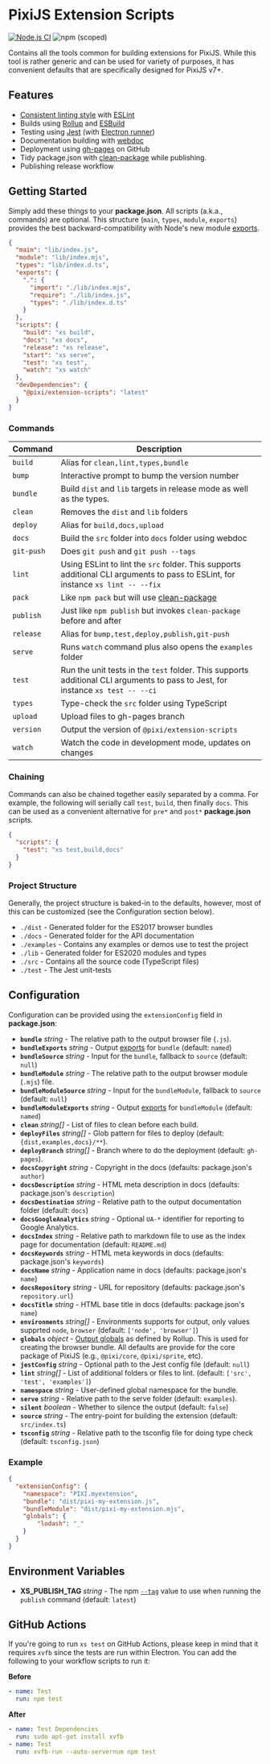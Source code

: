 # PixiJS Extension Scripts

[![Node.js CI](https://github.com/pixijs/extension-scripts/actions/workflows/build.yml/badge.svg)](https://github.com/pixijs/extension-scripts/actions/workflows/build.yml) ![npm (scoped)](https://img.shields.io/npm/v/@pixi/extension-scripts)

Contains all the tools common for building extensions for PixiJS. While this tool is rather generic and can be used for variety of purposes, it has convenient defaults that are specifically designed for PixiJS v7+.

## Features

* [Consistent linting style](https://github.com/pixijs/eslint-config/) with [ESLint](https://eslint.org/)
* Builds using [Rollup](https://rollupjs.org/guide/en/) and [ESBuild](https://esbuild.github.io/)
* Testing using [Jest](https://jestjs.io/docs/getting-started) (with [Electron runner](https://github.com/kayahr/jest-electron-runner))
* Documentation building with [webdoc](https://github.com/webdoc-labs/webdoc)
* Deployment using [gh-pages](https://github.com/tschaub/gh-pages) on GitHub
* Tidy package.json with [clean-package](https://www.npmjs.com/package/clean-package) while publishing.
* Publishing release workflow

## Getting Started

Simply add these things to your **package.json**. All scripts (a.k.a., commands) are optional. This structure (`main`, `types`, `module`, `exports`) provides the best backward-compatibility with Node's new module [exports](https://nodejs.org/api/packages.html#exports).

```json
{
  "main": "lib/index.js",
  "module": "lib/index.mjs",
  "types": "lib/index.d.ts",
  "exports": {
    ".": {
      "import": "./lib/index.mjs",
      "require": "./lib/index.js",
      "types": "./lib/index.d.ts"
    }
  },
  "scripts": {
    "build": "xs build",
    "docs": "xs docs",
    "release": "xs release",
    "start": "xs serve",
    "test": "xs test",
    "watch": "xs watch"
  },
  "devDependencies": {
    "@pixi/extension-scripts": "latest"
  }
}
```

### Commands

| Command | Description |
|---|---|
| `build` | Alias for `clean,lint,types,bundle` |
| `bump` | Interactive prompt to bump the version number |
| `bundle` | Build `dist` and `lib` targets in release mode as well as the types. |
| `clean` | Removes the `dist` and `lib` folders |
| `deploy` | Alias for `build,docs,upload` |
| `docs` | Build the `src` folder into `docs` folder using webdoc |
| `git-push` | Does `git push` and `git push --tags` |
| `lint` | Using ESLint to lint the `src` folder. This supports additional CLI arguments to pass to ESLint, for instance `xs lint -- --fix` |
| `pack` | Like `npm pack` but will use [clean-package](https://www.npmjs.com/package/clean-package) |
| `publish` | Just like `npm publish` but invokes `clean-package` before and after |
| `release` | Alias for `bump,test,deploy,publish,git-push` |
| `serve` | Runs `watch` command plus also opens the `examples` folder |
| `test` | Run the unit tests in the `test` folder. This supports additional CLI arguments to pass to Jest, for instance `xs test -- --ci` |
| `types` | Type-check the `src` folder using TypeScript |
| `upload` | Upload files to gh-pages branch |
| `version` | Output the version of `@pixi/extension-scripts` |
| `watch` | Watch the code in development mode, updates on changes |

### Chaining

Commands can also be chained together easily separated by a comma. For example, the following will serially call `test`, `build`, then finally `docs`. This can be used as a convenient alternative for `pre*` and `post*` **package.json** scripts.

```json
{
  "scripts": {
    "test": "xs test,build,docs"
  }
}
```

### Project Structure

Generally, the project structure is baked-in to the defaults, however, most of this can be customized (see the Configuration section below).

* `./dist` - Generated folder for the ES2017 browser bundles
* `./docs` - Generated folder for the API documentation
* `./examples` - Contains any examples or demos use to test the project
* `./lib` - Generated folder for ES2020 modules and types
* `./src` - Contains all the source code (TypeScript files)
* `./test` - The Jest unit-tests

## Configuration

Configuration can be provided using the `extensionConfig` field in **package.json**:

* **`bundle`** _string_ - The relative path to the output browser file (`.js`).
* **`bundleExports`** _string_ - Output [exports](https://rollupjs.org/guide/en/#outputexports) for `bundle` (default: `named`)
* **`bundleSource`** _string_ - Input for the `bundle`, fallback to `source` (default: `null`)
* **`bundleModule`** _string_ - The relative path to the output browser module (`.mjs`) file.
* **`bundleModuleSource`** _string_ - Input for the `bundleModule`, fallback to `source` (default: `null`)
* **`bundleModuleExports`** _string_ - Output [exports](https://rollupjs.org/guide/en/#outputexports) for `bundleModule` (default: `named`)
* **`clean`** _string[]_ - List of files to clean before each build.
* **`deployFiles`** _string[]_ - Glob pattern for files to deploy (default: `{dist,examples,docs}/**`).
* **`deployBranch`** _string[]_ - Branch where to do the deployment (default: `gh-pages`).
* **`docsCopyright`** _string_ - Copyright in the docs (defaults: package.json's `author`)
* **`docsDescription`** _string_ - HTML meta description in docs (defaults: package.json's `description`)
* **`docsDestination`** _string_ - Relative path to the output documentation folder (default: `docs`)
* **`docsGoogleAnalytics`** _string_ - Optional `UA-*` identifier for reporting to Google Analytics.
* **`docsIndex`** _string_ - Relative path to markdown file to use as the index page for documentation (default: `README.md`)
* **`docsKeywords`** _string_ - HTML meta keywords in docs (defaults: package.json's `keywords`)
* **`docsName`** _string_ - Application name in docs  (defaults: package.json's `name`)
* **`docsRepository`** _string_ - URL for repository (defaults: package.json's `repository.url`)
* **`docsTitle`** _string_ - HTML base title in docs (defaults: package.json's `name`)
* **`environments`** _string[]_ - Environments supports for output, only values supprted `node`, `browser` (default: `['node', 'browser']`)
* **`globals`** _object_ - [Output globals](https://rollupjs.org/guide/en/#outputglobals) as defined by Rollup. This is used for creating the browser bundle. All defaults are provide for the core package of PixiJS (e.g., `@pixi/core`, `@pixi/sprite`, etc).
* **`jestConfig`** _string_ - Optional path to the Jest config file (default: `null`)
* **`lint`** _string[]_ - List of additional folders or files to lint. (default: `['src', 'test', 'examples']`)
* **`namespace`** _string_ - User-defined global namespace for the bundle.
* **`serve`** _string_ - Relative path to the serve folder (default: `examples`).
* **`silent`** _boolean_ - Whether to silence the output (default: `false`)
* **`source`** _string_ - The entry-point for building the extension (default: `src/index.ts`)
* **`tsconfig`** _string_ - Relative path to the tsconfig file for doing type check (default: `tsconfig.json`)

### Example

```json
{
  "extensionConfig": {
    "namespace": "PIXI.myextension",
    "bundle": "dist/pixi-my-extension.js",
    "bundleModule": "dist/pixi-my-extension.mjs",
    "globals": {
        "lodash": "_"
    }
  }
}
```

## Environment Variables

* **XS_PUBLISH_TAG** _string_ - The npm [`--tag`](https://docs.npmjs.com/cli/v10/commands/npm-publish#tag) value to use when running the `publish` command (default: `latest`)

## GitHub Actions

If you're going to run `xs test` on GitHub Actions, please keep in mind that it requires `xvfb` since the tests are run within Electron. You can add the following to your workflow scripts to run it:

**Before**

```yml
- name: Test
  run: npm test
```

**After**

```yml
- name: Test Dependencies
  run: sudo apt-get install xvfb
- name: Test
  run: xvfb-run --auto-servernum npm test
```
